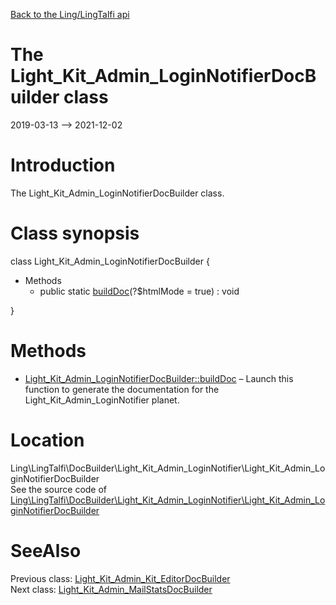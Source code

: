 [Back to the Ling/LingTalfi api](https://github.com/lingtalfi/LingTalfi/blob/master/doc/api/Ling/LingTalfi.md)



The Light_Kit_Admin_LoginNotifierDocBuilder class
================
2019-03-13 --> 2021-12-02






Introduction
============

The Light_Kit_Admin_LoginNotifierDocBuilder class.



Class synopsis
==============


class <span class="pl-k">Light_Kit_Admin_LoginNotifierDocBuilder</span>  {

- Methods
    - public static [buildDoc](https://github.com/lingtalfi/LingTalfi/blob/master/doc/api/Ling/LingTalfi/DocBuilder/Light_Kit_Admin_LoginNotifier/Light_Kit_Admin_LoginNotifierDocBuilder/buildDoc.md)(?$htmlMode = true) : void

}






Methods
==============

- [Light_Kit_Admin_LoginNotifierDocBuilder::buildDoc](https://github.com/lingtalfi/LingTalfi/blob/master/doc/api/Ling/LingTalfi/DocBuilder/Light_Kit_Admin_LoginNotifier/Light_Kit_Admin_LoginNotifierDocBuilder/buildDoc.md) &ndash; Launch this function to generate the documentation for the Light_Kit_Admin_LoginNotifier planet.





Location
=============
Ling\LingTalfi\DocBuilder\Light_Kit_Admin_LoginNotifier\Light_Kit_Admin_LoginNotifierDocBuilder<br>
See the source code of [Ling\LingTalfi\DocBuilder\Light_Kit_Admin_LoginNotifier\Light_Kit_Admin_LoginNotifierDocBuilder](https://github.com/lingtalfi/LingTalfi/blob/master/DocBuilder/Light_Kit_Admin_LoginNotifier/Light_Kit_Admin_LoginNotifierDocBuilder.php)



SeeAlso
==============
Previous class: [Light_Kit_Admin_Kit_EditorDocBuilder](https://github.com/lingtalfi/LingTalfi/blob/master/doc/api/Ling/LingTalfi/DocBuilder/Light_Kit_Admin_Kit_Editor/Light_Kit_Admin_Kit_EditorDocBuilder.md)<br>Next class: [Light_Kit_Admin_MailStatsDocBuilder](https://github.com/lingtalfi/LingTalfi/blob/master/doc/api/Ling/LingTalfi/DocBuilder/Light_Kit_Admin_MailStats/Light_Kit_Admin_MailStatsDocBuilder.md)<br>
